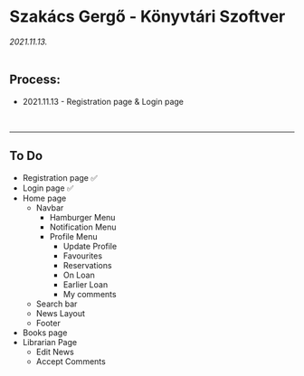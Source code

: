 # Szakács Gergő - Könyvtári Szoftver

_2021.11.13._
<br />
<br />

## Process:

- 2021.11.13 - Registration page & Login page

<br />

---

## To Do

- Registration page ✅
- Login page ✅
- Home page
  - Navbar
    - Hamburger Menu
    - Notification Menu
    - Profile Menu
      - Update Profile
      - Favourites
      - Reservations
      - On Loan
      - Earlier Loan
      - My comments
  - Search bar
  - News Layout
  - Footer
- Books page
- Librarian Page
  - Edit News
  - Accept Comments
